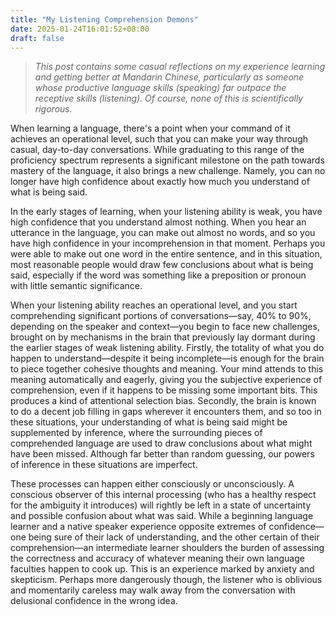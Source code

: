 ```yaml
---
title: "My Listening Comprehension Demons"
date: 2025-01-24T16:01:52+08:00
draft: false
---
```


> *This post contains some casual reflections on my experience learning and getting better at Mandarin Chinese, particularly as someone whose productive language skills (speaking) far outpace the receptive skills (listening). Of course, none of this is scientifically rigorous.*

When learning a language, there's a point when your command of it achieves an operational level, such that you can make your way through casual, day-to-day conversations. While graduating to this range of the proficiency spectrum represents a significant milestone on the path towards mastery of the language, it also brings a new challenge. Namely, you can no longer have high confidence about exactly how much you understand of what is being said.

In the early stages of learning, when your listening ability is weak, you have high confidence that you understand almost nothing. When you hear an utterance in the language, you can make out almost no words, and so you have high confidence in your incomprehension in that moment. Perhaps you were able to make out one word in the entire sentence, and in this situation, most reasonable people would draw few conclusions about what is being said, especially if the word was something like a preposition or pronoun with little semantic significance.

When your listening ability reaches an operational level, and you start comprehending significant portions of conversations—say, 40% to 90%, depending on the speaker and context&mdash;you begin to face new challenges, brought on by mechanisms in the brain that previously lay dormant during the earlier stages of weak listening ability. Firstly, the totality of what you do happen to understand&mdash;despite it being incomplete&mdash;is enough for the brain to piece together cohesive thoughts and meaning. Your mind attends to this meaning automatically and eagerly, giving you the subjective experience of comprehension, even if it happens to be missing some important bits. This produces a kind of attentional selection bias. Secondly, the brain is known to do a decent job filling in gaps wherever it encounters them, and so too in these situations, your understanding of what is being said might be supplemented by inference, where the surrounding pieces of comprehended language are used to draw conclusions about what might have been missed. Although far better than random guessing, our powers of inference in these situations are imperfect.

These processes can happen either consciously or unconsciously. A conscious observer of this internal processing (who has a healthy respect for the ambiguity it introduces) will rightly be left in a state of uncertainty and possible confusion about what was said. While a beginning language learner and a native speaker experience opposite extremes of confidence&mdash;one being sure of their lack of understanding, and the other certain of their comprehension&mdash;an intermediate learner shoulders the burden of assessing the correctness and accuracy of whatever meaning their own language faculties happen to cook up. This is an experience marked by anxiety and skepticism. Perhaps more dangerously though, the listener who is oblivious and momentarily careless may walk away from the conversation with delusional confidence in the wrong idea.
